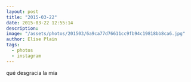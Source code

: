 ```yaml
---
layout: post
title: "2015-03-22"
date: 2015-03-22 12:55:14
description: 
image: "/assets/photos/201503/6a9ca77d76611cc9fb94c19818bb8ca6.jpg"
author: Elise Plain
tags: 
  - photos
  - instagram
---
```


qué desgracia la mía
<p></p>
